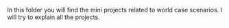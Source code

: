 In this folder you will find the mini projects related to world case scenarios.
I will try to explain all the projects.
